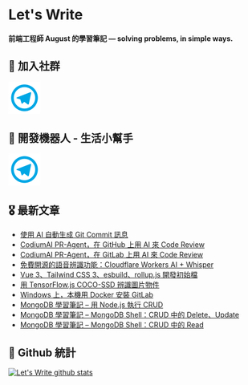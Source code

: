 # Let's Write

#### 前端工程師 August 的學習筆記 — solving problems, in simple ways.

## 🎉 加入社群

[![Telegram](https://raw.githubusercontent.com/letswritetw/letswritetw/master/dist/img/telegram.svg)](https://t.me/letswritetw)

## 👑 開發機器人 - 生活小幫手

[![Telegram](https://raw.githubusercontent.com/letswritetw/letswritetw/master/dist/img/telegram.svg)](https://t.me/lifetifulBot)

<!--
**letswritetw/letswritetw** is a ✨ _special_ ✨ repository because its `README.md` (this file) appears on your GitHub profile.

Here are some ideas to get you started:

- 🔭 I’m currently working on ...
- 🌱 I’m currently learning ...
- 👯 I’m looking to collaborate on ...
- 🤔 I’m looking for help with ...
- 💬 Ask me about ...
- 📫 How to reach me: ...
- 😄 Pronouns: ...
- ⚡ Fun fact: ...
-->
<!-- BLOG-POST-LIST:END -->

<!-- 訂閱 Let's Write RSS -->
<!-- 參考來源：
      https://www.youtube.com/watch?v=ECuqb5Tv9qI
      https://github.com/marketplace/actions/blog-post-workflow
-->

## 🎖 最新文章

<!-- BLOG-POST-LIST:START -->

- [使用 AI 自動生成 Git Commit 訊息](https://www.letswrite.tw/ai-git-commit/)
- [CodiumAI PR-Agent，在 GitHub 上用 AI 來 Code Review](https://www.letswrite.tw/github-ai-code-review/)
- [CodiumAI PR-Agent，在 GitLab 上用 AI 來 Code Review](https://www.letswrite.tw/gitlab-ai-code-review/)
- [免費開源的語音辨識功能：Cloudflare Workers AI + Whisper](https://www.letswrite.tw/cloudflare-workers-ai-whisper/)
- [Vue 3、Tailwind CSS 3、esbuild、rollup.js 開發初始檔](https://www.letswrite.tw/vue-tailwind-esbuild-rollup/)
- [用 TensorFlow.js COCO-SSD 辨識圖片物件](https://www.letswrite.tw/coco-ssd/)
- [Windows 上，本機用 Docker 安裝 GitLab](https://www.letswrite.tw/windows-docker-gitlab/)
- [MongoDB 學習筆記 – 用 Node.js 執行 CRUD](https://www.letswrite.tw/mongodb-node-crud/)
- [MongoDB 學習筆記 – MongoDB Shell：CRUD 中的 Delete、Update](https://www.letswrite.tw/mongosh-delete-update/)
- [MongoDB 學習筆記 – MongoDB Shell：CRUD 中的 Read](https://www.letswrite.tw/mongosh-find/)
<!-- BLOG-POST-LIST:END -->

## 🥁 Github 統計

[![Let's Write github stats](https://github-readme-stats.vercel.app/api?username=letswritetw&show_icons=true&hide=contribs,prs&title_color=00BAFF&icon_color=008BBF)](https://github.com/letswritetw)
